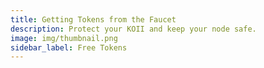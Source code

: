```yaml
---
title: Getting Tokens from the Faucet
description: Protect your KOII and keep your node safe.
image: img/thumbnail.png
sidebar_label: Free Tokens
---
```


<!-- TODO: Up to date walkthrough for getting tokens from the faucet, including connecting finnie -->
